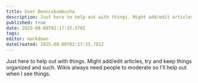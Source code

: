 ```yaml
---
title: User Denniskombucha
description: Just here to help out with things. Might add/edit articles, try and keep things organized and such. Wikis always need people to moderate so I'll help out when...
published: true
date: 2025-08-08T02:17:37.570Z
tags: 
editor: markdown
dateCreated: 2025-08-08T02:17:35.781Z
---
```


Just here to help out with things. Might add/edit articles, try and keep things organized and such. Wikis always need people to moderate so I'll help out when I see things.